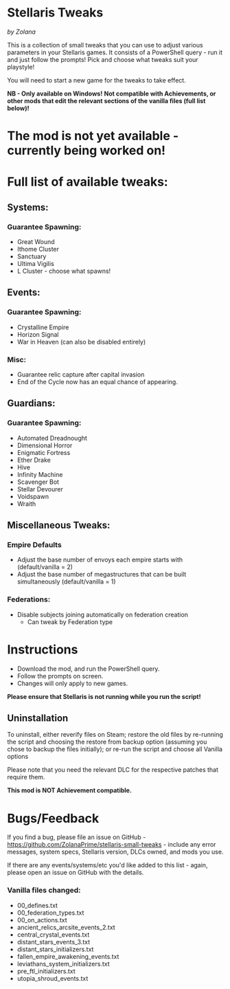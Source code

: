 # Stellaris Tweaks

*by Zolana*

This is a collection of small tweaks that you can use to adjust various parameters in your Stellaris games.
It consists of a PowerShell query - run it and just follow the prompts!
Pick and choose what tweaks suit your playstyle!

You will need to start a new game for the tweaks to take effect.

**NB - Only available on Windows!**
**Not compatible with Achievements, or other mods that edit the relevant sections of the vanilla files (full list below)!**

# The mod is not yet available - currently being worked on!

# Full list of available tweaks:

## Systems:

### Guarantee Spawning:

- Great Wound
- Ithome Cluster
- Sanctuary
- Ultima Vigilis
- L Cluster - choose what spawns!

## Events:

### Guarantee Spawning:

- Crystalline Empire
- Horizon Signal
- War in Heaven (can also be disabled entirely)

### Misc:

- Guarantee relic capture after capital invasion
- End of the Cycle now has an equal chance of appearing.

## Guardians:

### Guarantee Spawning:

- Automated Dreadnought
- Dimensional Horror
- Enigmatic Fortress
- Ether Drake
- Hive
- Infinity Machine
- Scavenger Bot
- Stellar Devourer
- Voidspawn
- Wraith

## Miscellaneous Tweaks:

### Empire Defaults

- Adjust the base number of envoys each empire starts with (default/vanilla = 2)
- Adjust the base number of megastructures that can be built simultaneously (default/vanilla = 1)

### Federations:

- Disable subjects joining automatically on federation creation
    - Can tweak by Federation type

# Instructions

- Download the mod, and run the PowerShell query.
- Follow the prompts on screen.
- Changes will only apply to new games.

**Please ensure that Stellaris is not running while you run the script!**

## Uninstallation

To uninstall, either reverify files on Steam; restore the old files by re-running the script and choosing the restore from backup option (assuming you chose to backup the files initially); or re-run the script and choose all Vanilla options

Please note that you need the relevant DLC for the respective patches that require them.


**This mod is NOT Achievement compatible.**


# Bugs/Feedback

If you find a bug, please file an issue on GitHub - https://github.com/ZolanaPrime/stellaris-small-tweaks - include any error messages, system specs, Stellaris version, DLCs owned, and mods you use.

If there are any events/systems/etc you'd like added to this list - again, please open an issue on GitHub with the details.

### Vanilla files changed:

- 00_defines.txt
- 00_federation_types.txt
- 00_on_actions.txt
- ancient_relics_arcsite_events_2.txt
- central_crystal_events.txt
- distant_stars_events_3.txt
- distant_stars_initializers.txt
- fallen_empire_awakening_events.txt
- leviathans_system_initializers.txt
- pre_ftl_initializers.txt
- utopia_shroud_events.txt